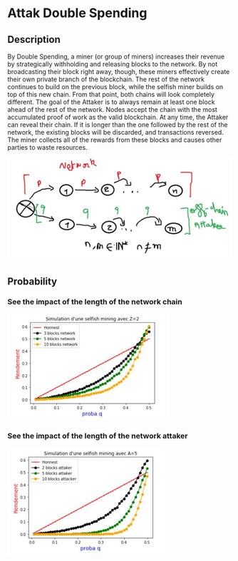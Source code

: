 # Attak Double Spending

## Description
By Double Spending, a miner (or group of miners) increases their revenue by strategically withholding and releasing blocks to the network.
By not broadcasting their block right away, though, these miners effectively create their own private branch of the blockchain. The rest of the network continues to build on the previous block, while the selfish miner builds on top of this new chain. From that point, both chains will look completely different.
The goal of the Attaker is to always remain at least one block ahead of the rest of the network. Nodes accept the chain with the most accumulated proof of work as the valid blockchain. At any time, the Attaker can reveal their chain. If it is longer than the one followed by the rest of the network, the existing blocks will be discarded, and transactions reversed. The miner collects all of the rewards from these blocks and causes other parties to waste resources.

![intro](https://github.com/redek-zelton/Cryptofinance/blob/main/Attack%20Selfish%20Mining/intro.JPG)

## Probability
### See the impact of the length of the network chain
![LenNet](https://github.com/redek-zelton/Cryptofinance/blob/main/Attack%20Selfish%20Mining/LenNet.JPG)



### See the impact of the length of the network attaker
![LenAtt](https://github.com/redek-zelton/Cryptofinance/blob/main/Attack%20Selfish%20Mining/LenAtt.JPG)







